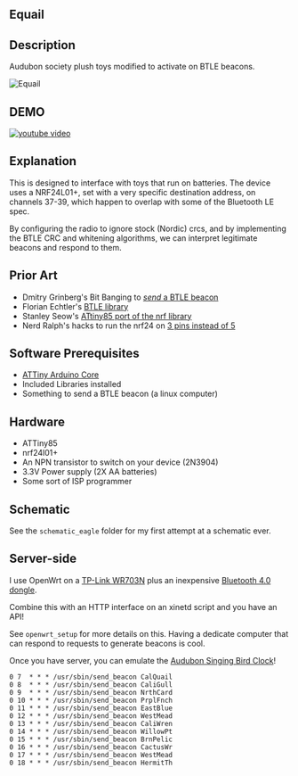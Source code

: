 ## Equail

## Description

Audubon society plush toys modified to activate on BTLE beacons.

![Equail](http://www.sjdquwf.org/birds86.gif)

## DEMO

[![youtube video](http://img.youtube.com/vi/A8WPcTgCzXs/0.jpg)](http://www.youtube.com/watch?v=A8WPcTgCzXs)

## Explanation 

This is designed to interface with toys that run on batteries. The device uses
a NRF24L01+, set with a very specific destination address, on channels 37-39, 
which happen to overlap with some of the Bluetooth LE spec.

By configuring the radio to ignore stock (Nordic) crcs, and by implementing the 
BTLE CRC and whitening algorithms, we can interpret legitimate beacons and
respond to them.

## Prior Art

- Dmitry Grinberg's Bit Banging to [*send* a BTLE beacon](http://dmitry.gr/index.php?r=05.Projects&proj=15&proj=11.%20Bluetooth%20LE%20fakery)
- Florian Echtler's [BTLE library](https://github.com/floe/BTLE)
- Stanley Seow's [ATtiny85 port of the nrf library](https://github.com/stanleyseow/arduino-nrf24l01/)
- Nerd Ralph's hacks to run the nrf24 on [3 pins instead of 5](http://nerdralph.blogspot.ca/2014/01/nrf24l01-control-with-3-attiny85-pins.html) 

## Software Prerequisites

- [ATTiny Arduino Core](https://code.google.com/p/arduino-tiny/)
- Included Libraries installed
- Something to send a BTLE beacon (a linux computer)

## Hardware

- ATTiny85
- nrf24l01+
- An NPN transistor to switch on your device (2N3904)
- 3.3V Power supply (2X AA batteries)
- Some sort of ISP programmer

## Schematic

See the `schematic_eagle` folder for my first attempt at a schematic ever.

## Server-side

I use OpenWrt on a [TP-Link WR703N](http://wiki.openwrt.org/toh/tp-link/tl-wr703n)
plus an inexpensive [Bluetooth 4.0 dongle](http://www.ebay.com/itm/171213530142?ssPageName=STRK:MEWNX:IT&_trksid=p3984.m1497.l2649).

Combine this with an HTTP interface on an xinetd script and you have an API!

See `openwrt_setup` for more details on this. Having a dedicate computer that 
can respond to requests to generate beacons is cool.

Once you have server, you can emulate the [Audubon Singing Bird Clock](http://marketplace.audubon.org/products/audubon-singing-bird-clock)!

````
0 7  * * * /usr/sbin/send_beacon CalQuail
0 8  * * * /usr/sbin/send_beacon CaliGull
0 9  * * * /usr/sbin/send_beacon NrthCard
0 10 * * * /usr/sbin/send_beacon PrplFnch
0 11 * * * /usr/sbin/send_beacon EastBlue
0 12 * * * /usr/sbin/send_beacon WestMead
0 13 * * * /usr/sbin/send_beacon CaliWren
0 14 * * * /usr/sbin/send_beacon WillowPt
0 15 * * * /usr/sbin/send_beacon BrnPelic
0 16 * * * /usr/sbin/send_beacon CactusWr
0 17 * * * /usr/sbin/send_beacon WestMead
0 18 * * * /usr/sbin/send_beacon HermitTh
````
